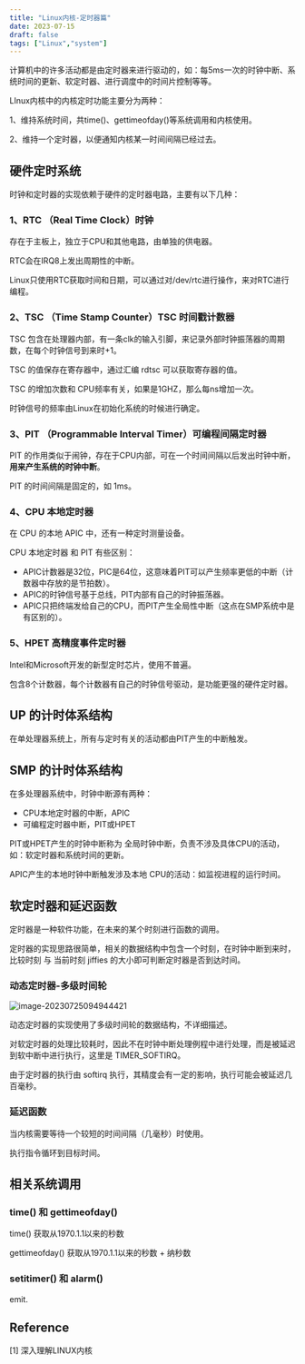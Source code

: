 ```yaml
---
title: "Linux内核-定时器篇"
date: 2023-07-15
draft: false
tags: ["Linux","system"]
---
```


计算机中的许多活动都是由定时器来进行驱动的，如：每5ms一次的时钟中断、系统时间的更新、软定时器、进行调度中的时间片控制等等。

LInux内核中的内核定时功能主要分为两种：

1、维持系统时间，共time()、gettimeofday()等系统调用和内核使用。

2、维持一个定时器，以便通知内核某一时间间隔已经过去。

## 硬件定时系统

时钟和定时器的实现依赖于硬件的定时器电路，主要有以下几种：

### 1、RTC （Real Time Clock）时钟

存在于主板上，独立于CPU和其他电路，由单独的供电器。

RTC会在IRQ8上发出周期性的中断。

Linux只使用RTC获取时间和日期，可以通过对/dev/rtc进行操作，来对RTC进行编程。

### 2、TSC （Time Stamp Counter）TSC 时间戳计数器

TSC 包含在处理器内部，有一条clk的输入引脚，来记录外部时钟振荡器的周期数，在每个时钟信号到来时+1。

TSC 的值保存在寄存器中，通过汇编 rdtsc 可以获取寄存器的值。

TSC 的增加次数和 CPU频率有关，如果是1GHZ，那么每ns增加一次。

时钟信号的频率由Linux在初始化系统的时候进行确定。

### 3、PIT （Programmable Interval Timer）可编程间隔定时器

PIT 的作用类似于闹钟，存在于CPU内部，可在一个时间间隔以后发出时钟中断，**用来产生系统的时钟中断**。

PIT 的时间间隔是固定的，如 1ms。

### 4、CPU 本地定时器

在 CPU 的本地 APIC 中，还有一种定时测量设备。

CPU 本地定时器 和 PIT 有些区别：

- APIC计数器是32位，PIC是64位，这意味着PIT可以产生频率更低的中断（计数器中存放的是节拍数）。
- APIC的时钟信号基于总线，PIT内部有自己的时钟振荡器。
- APIC只把终端发给自己的CPU，而PIT产生全局性中断（这点在SMP系统中是有区别的）。

### 5、HPET 高精度事件定时器

Intel和Microsoft开发的新型定时芯片，使用不普遍。

包含8个计数器，每个计数器有自己的时钟信号驱动，是功能更强的硬件定时器。

## UP 的计时体系结构

在单处理器系统上，所有与定时有关的活动都由PIT产生的中断触发。

## SMP 的计时体系结构

在多处理器系统中，时钟中断源有两种：

- CPU本地定时器的中断，APIC
- 可编程定时器中断，PIT或HPET

PIT或HPET产生的时钟中断称为 全局时钟中断，负责不涉及具体CPU的活动，如：软定时器和系统时间的更新。

APIC产生的本地时钟中断触发涉及本地 CPU的活动：如监视进程的运行时间。

## 软定时器和延迟函数

定时器是一种软件功能，在未来的某个时刻进行函数的调用。

定时器的实现思路很简单，相关的数据结构中包含一个时刻，在时钟中断到来时，比较时刻  与 当前时刻 jiffies 的大小即可判断定时器是否到达时间。

### 动态定时器-多级时间轮

![image-20230725094944421](https://hugo-github-io.oss-cn-beijing.aliyuncs.com/img/202307251003698.png)

动态定时器的实现使用了多级时间轮的数据结构，不详细描述。

对软定时器的处理比较耗时，因此不在时钟中断处理例程中进行处理，而是被延迟到软中断中进行执行，这里是 TIMER_SOFTIRQ。

由于定时器的执行由 softirq 执行，其精度会有一定的影响，执行可能会被延迟几百毫秒。

### 延迟函数

当内核需要等待一个较短的时间间隔（几毫秒）时使用。

执行指令循环到目标时间。

## 相关系统调用

### time() 和 gettimeofday()

time()  获取从1970.1.1以来的秒数

gettimeofday() 获取从1970.1.1以来的秒数 + 纳秒数

### setitimer() 和 alarm()

emit.

## Reference

[1] 深入理解LINUX内核
